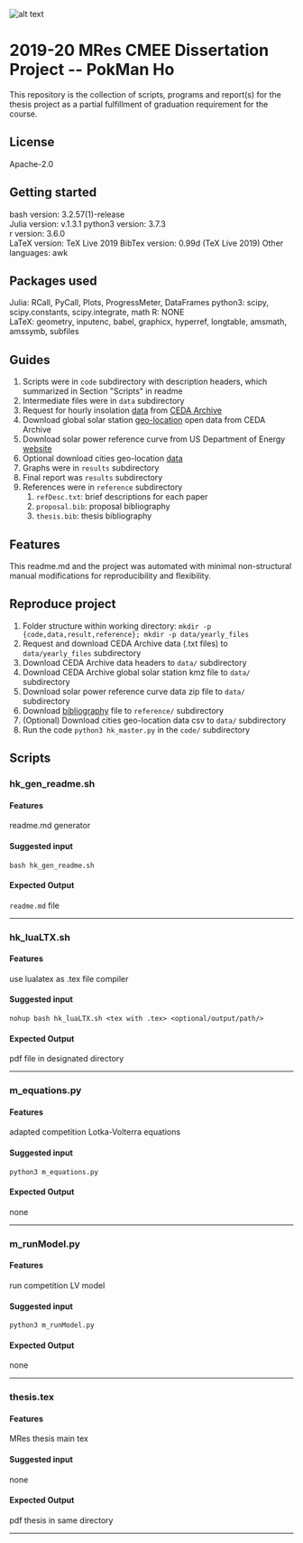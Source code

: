 ![alt text](https://unichoices.co.uk/wp-content/uploads/2015/09/Imperial-College-London.jpg)

# 2019-20 MRes CMEE Dissertation Project -- PokMan Ho

This repository is the collection of scripts, programs and report(s) for the thesis project as a partial fulfillment of graduation requirement for the course.

## License

Apache-2.0

##  Getting started

bash version: 3.2.57(1)-release  
Julia version: v.1.3.1
python3 version: 3.7.3  
r version: 3.6.0  
LaTeX version: TeX Live 2019
BibTex version: 0.99d (TeX Live 2019)
Other languages: awk

## Packages used
Julia: RCall, PyCall, Plots, ProgressMeter, DataFrames
python3: scipy, scipy.constants, scipy.integrate, math
R: NONE  
LaTeX: geometry, inputenc, babel, graphicx, hyperref, longtable, amsmath, amssymb, subfiles  

## Guides

1. Scripts were in `code` subdirectory with description headers, which summarized in Section "Scripts" in readme
2. Intermediate files were in `data` subdirectory
3. Request for hourly insolation [data](http://data.ceda.ac.uk/badc/ukmo-midas/data/RO) from [CEDA Archive](https://catalogue.ceda.ac.uk/uuid/220a65615218d5c9cc9e4785a3234bd0)
4. Download global solar station [geo-location](http://archive.ceda.ac.uk/midas_stations/google_earth/) open data from CEDA Archive
5. Download solar power reference curve from US Department of Energy [website](https://www.nrel.gov/grid/solar-resource/spectra-am1.5.html)
6. Optional download cities geo-location [data](https://drive.google.com/drive/folders/1tp2miPXis7bn-km1THC3ZaRHSRXQGCi5)
7. Graphs were in `results` subdirectory
8. Final report was `results` subdirectory
9. References were in `reference` subdirectory
   1. `refDesc.txt`: brief descriptions for each paper
   2. `proposal.bib`: proposal bibliography
   3. `thesis.bib`: thesis bibliography

## Features

This readme.md and the project was automated with minimal non-structural manual modifications for reproducibility and flexibility.

## Reproduce project

1. Folder structure within working directory: `mkdir -p {code,data,result,reference}; mkdir -p data/yearly_files`
2. Request and download CEDA Archive data (.txt files) to `data/yearly_files` subdirectory
3. Download CEDA Archive data headers to `data/` subdirectory
4. Download CEDA Archive global solar station kmz file to `data/` subdirectory
5. Download solar power reference curve data zip file to `data/` subdirectory
6. Download [bibliography](https://github.com/ph-u/Project/blob/master/reference/thesis.bib) file to `reference/` subdirectory
7. (Optional) Download cities geo-location data csv to `data/` subdirectory
8. Run the code `python3 hk_master.py` in the `code/` subdirectory

## Scripts


### hk_gen_readme.sh

#### Features

readme.md generator

#### Suggested input

```bash hk_gen_readme.sh```

#### Expected Output

`readme.md` file

*****

### hk_luaLTX.sh

#### Features

use lualatex as .tex file compiler

#### Suggested input

```nohup bash hk_luaLTX.sh <tex with .tex> <optional/output/path/>```

#### Expected Output

pdf file in designated directory

*****

### m_equations.py

#### Features

adapted competition Lotka-Volterra equations

#### Suggested input

```python3 m_equations.py```

#### Expected Output

none

*****

### m_runModel.py

#### Features

run competition LV model

#### Suggested input

```python3 m_runModel.py```

#### Expected Output

none

*****

### thesis.tex

#### Features

MRes thesis main tex

#### Suggested input

none

#### Expected Output

pdf thesis in same directory

*****
